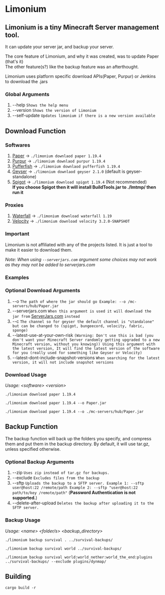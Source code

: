 # Limonium

## Limonium is a tiny Minecraft Server management tool.

It can update your server jar, and backup your server.

The core feature of Limonium, and why it was created, was to update Paper (that's it) \
The other feature(s?) like the backup feature was an afterthought.

Limonium uses platform specific download APIs(Paper, Purpur) or Jenkins to download the .jars

### Global Arguments
1. --help `Shows the help menu`
2. --version `Shows the version of Limonium`
3. --self-update `Updates limonium if there is a new version available`

## Download Function

### Softwares

1. [Paper](https://github.com/PaperMC/Paper) -> `./limonium downlaod paper 1.19.4`
2. [Purpur](https://github.com/PurpurMC/Purpur) -> `./limonium downlaod purpur 1.19.4`
3. [Pufferfish](https://github.com/pufferfish-gg/Pufferfish) -> `./limonium downlaod pufferfish 1.19.4`
4. [Geyser](https://github.com/GeyserMc/Geyser) -> `./limonium downlaod geyser 2.1.0` (default is geyser-standalone)
6. [Spigot](https://hub.spigotmc.org/stash/projects/SPIGOT/repos/spigot/browse) -> `./limonium download spigot 1.19.4` (Not recommended)\
__If you choose Spigot then it will install BuildTools.jar to ./lmtmp/ then run it__

### Proxies

1. [Waterfall](https://github.com/PaperMC/Waterfall) -> `./limonium download waterfall 1.19`
2. [Velocity](https://github.com/PaperMC/Velocity) -> `./limonium download velocity 3.2.0-SNAPSHOT`

### Important

Limonium is not affiliated with any of the projects listed. It is just a tool to make it easier to download them.

_Note: When using `--serverjars.com` argument some choices may not work as they may not be added to serverjars.com_

### Examples

### Optional Download Arguments
1. --o `The path of where the jar should go Example: --o /mc-servers/hub/Paper.jar`
2. --serverjars.com `When this argument is used it will download the jar from` [ServerJars.com](https://serverjars.com/) `instead`
3. --c `The channel so for geyser the default channel is "standalone" but can be changed to (spigot, bungeecord, velocity, fabric, sponge)`
4. --latest-use-at-your-own-risk `(Warning: Don't use this is bad (you don't want your Minecraft Server randomly getting upgraded to a new Minecraft version, without you knowing)) Using this argument with the latest version, It will find the latest version of the software for you (really used for something like Geyser or Velocity)`
5. --latest-dont-include-snapshot-versions `When searching for the latest version, it will not include snapshot versions`
### Download Usage

*Usage: &lt;software&gt; &lt;version&gt;*

```
./limonium download paper 1.19.4
```

```
./limonium download paper 1.19.4 --o Paper.jar
```

```
./limonium download paper 1.19.4 --o ./mc-servers/hub/Paper.jar
```

## Backup Function

The backup function will back up the folders you specify, and compress them and put them in the backup directory.
By default, it will use tar.gz, unless specified otherwise.

### Optional Backup Arguments
1. --zip `Uses zip instead of tar.gz for backups.`
2. --exclude `Excludes files from the backup`
3. --sftp `Uploads the backup to a SFTP server. Example 1: --sftp user@host:22 /remote/path Example 2: --sftp "user@host:22 path/to/key /remote/path"` (**Password Authentication is not supported.**)
4. --delete-after-upload `Deletes the backup after uploading it to the SFTP server.`

### Backup Usage

*Usage: &lt;name&gt; &lt;folder/s&gt; &lt;backup_directory&gt;*

```
./limonium backup survival . ../survival-backups/
```
```
./limonium backup survival world ../survival-backups/
```
```
./limonium backup survival world:world_nether:world_the_end:plugins ../survival-backups/ --exclude plugins/dynmap/
```

## Building

`cargo build -r`
